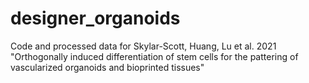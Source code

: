 # designer_organoids
Code and processed data for Skylar-Scott, Huang, Lu et al. 2021 "Orthogonally induced differentiation of stem cells for the pattering of vascularized organoids and bioprinted tissues"


